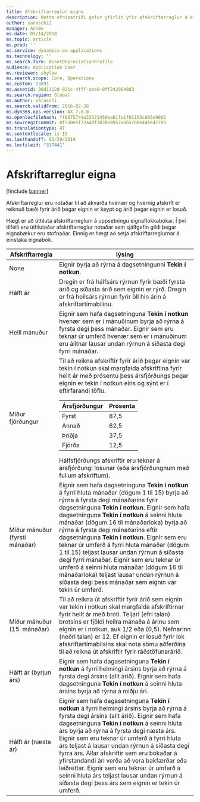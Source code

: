 ```yaml
---
title: Afskriftarreglur eigna
description: Þetta efnisatriði gefur yfirlit yfir afskriftarreglur á eignum.
author: saraschi2
manager: AnnBe
ms.date: 03/14/2018
ms.topic: article
ms.prod: ''
ms.service: dynamics-ax-applications
ms.technology: ''
ms.search.form: AssetDepreciationProfile
audience: Application User
ms.reviewer: shylaw
ms.search.scope: Core, Operations
ms.custom: 13891
ms.assetid: 36d1112d-921c-4fff-abe0-0ff2429848d3
ms.search.region: Global
ms.author: saraschi
ms.search.validFrom: 2016-02-28
ms.dyn365.ops.version: AX 7.0.0
ms.openlocfilehash: ff8575749a33321450ea61fe1f01105c005e9092
ms.sourcegitcommit: 0f530e5f72a40f383868957a6b5cb0e446e4c795
ms.translationtype: HT
ms.contentlocale: is-IS
ms.lasthandoff: 01/29/2019
ms.locfileid: "337441"
---
```

# <a name="fixed-asset-depreciation-conventions"></a>Afskriftarreglur eigna

[!include [banner](../includes/banner.md)]

Afskriftarreglur eru notaðar til að ákvarða hvenær og hvernig afskrift er reiknuð bæði fyrir árið þegar eignin er keypt og árið þegar eignin er losuð.

Hægt er að úthluta afskriftarreglum á uppsetningu eignaflokkabókar. Í því tilfelli eru úthlutaðar afskriftarreglur notaðar sem sjálfgefin gildi þegar eignabækur eru stofnaðar. Einnig er hægt að setja afskriftarreglurnar á einstaka eignabók.


|  Afskriftarregla  |                                                                                                                                                                                                                                                                                                                                                                                                     lýsing                                                                                                                                                                                                                                                                                                                                                                                                     |
|---------------------------|---------------------------------------------------------------------------------------------------------------------------------------------------------------------------------------------------------------------------------------------------------------------------------------------------------------------------------------------------------------------------------------------------------------------------------------------------------------------------------------------------------------------------------------------------------------------------------------------------------------------------------------------------------------------------------------------------------------------------------------------------------------------------------------------------------------------|
|           None            |                                                                                                                                                                                                                                                                                                                                                                     Eignir byrja að rýrna á dagsetningunni <strong>Tekin í notkun</strong>.                                                                                                                                                                                                                                                                                                                                                                      |
|         Hálft ár         |                                                                                                                                                                                                                                                                                                     Dregin er frá hálfsárs rýrnun fyrir bæði fyrsta árið og síðasta árið sem eignin er rýrð. Dregin er frá heilsárs rýrnun fyrir öll hin árin á afskriftartímabilinu.                                                                                                                                                                                                                                                                                                      |
|        Heill mánuður         |                                                                                                                                                                                                                                                        Eignir sem hafa dagsetninguna <strong>Tekin í notkun</strong> hvenær sem er í mánuðinum byrja að rýrna á fyrsta degi þess mánaðar. Eignir sem eru teknar úr umferð hvenær sem er í mánuðinum eru álitnar lausar undan rýrnun á síðasta degi fyrri mánaðar.                                                                                                                                                                                                                                                         |
|        Miður fjórðungur        |                                                                                                           Til að reikna afskriftir fyrir árið þegar eignin var tekin í notkun skal margfalda afskriftina fyrir heilt ár með prósentu þess ársfjórðungs þegar eignin er tekin í notkun eins og sýnt er í eftirfarandi töflu.<table><thead><tr><th>Ársfjórðungur</th><th>Prósenta</th></tr></thead><tbody><tr><td>Fyrst</td><td>87,5</td></tr><tr><td>Annað</td><td>62,5</td></tr><tr><td>Þriðja</td><td>37,5</td></tr><tr><td>Fjórða</td><td>12,5</td></tr></tbody></table>Hálfsfjórðungs afskriftir eru teknar á ársfjórðungi losunar (eða ársfjórðungnum með fullum afskriftum).                                                                                                            |
| Miður mánuður (fyrsti mánaðar)  | Eignir sem hafa dagsetninguna <strong>Tekin í notkun</strong> á fyrri hluta mánaðar (dögum 1 til 15) byrja að rýrna á fyrsta degi mánaðarins fyrir dagsetninguna <strong>Tekin í notkun</strong>. Eignir sem hafa dagsetninguna <strong>Tekin í notkun</strong> á seinni hluta mánaðar (dögum 16 til mánaðarloka) byrja að rýrna á fyrsta degi mánaðarins eftir dagsetninguna <strong>Tekin í notkun</strong>. Eignir sem eru teknar úr umferð á fyrri hluta mánaðar (dögum 1 til 15) teljast lausar undan rýrnun á síðasta degi fyrri mánaðar. Eignir sem eru teknar úr umferð á seinni hluta mánaðar (dögum 16 til mánaðarloka) teljast lausar undan rýrnun á síðasta degi þess mánaðar sem eignin var tekin úr umferð. |
| Miður mánuður (15. mánaðar) |                                                                                                                                                        Til að reikna út afskriftir fyrir árið sem eignin var tekin í notkun skal margfalda afskriftirnar fyrir heilt ár með broti. Teljari (efri talan) brotsins er fjöldi heilra mánaða á árinu sem eignin er í notkun, auk 1/2 eða (0,5). Nefnarinn (neðri talan) er 12. Ef eignin er losuð fyrir lok afskriftartímabilsins skal nota sömu aðferðina til að reikna út afskriftir fyrir ráðstöfunarárið.                                                                                                                                                        |
| Hálft ár (byrjun árs) |                                                                                                                                                                                                                                                          Eignir sem hafa dagasetninguna <strong>Tekin í notkun</strong> á fyrri helmingi ársins byrja að rýrna á fyrsta degi ársins (allt árið). Eignir sem hafa dagsetninguna <strong>Tekin í notkun</strong> á seinni hluta ársins byrja að rýrna á miðju ári.                                                                                                                                                                                                                                                          |
|   Hálft ár (næsta ár)   |                                                            Eignir sem hafa dagasetninguna <strong>Tekin í notkun</strong> á fyrri helmingi ársins byrja að rýrna á fyrsta degi ársins (allt árið). Eignir sem hafa dagsetninguna <strong>Tekin í notkun</strong> á seinni hluta árs byrja að rýrna á fyrsta degi næsta árs. Eignir sem eru teknar úr umferð á fyrri hluta árs teljast á lausar undan rýrnun á síðasta degi fyrra árs. Allar afskriftir sem eru bókaðar á yfirstandandi ári verða að vera bakfærðar eða leiðréttar. Eignir sem eru teknar úr umferð á seinni hluta árs teljast lausar undan rýrnun á síðasta degi þess árs sem eignin er tekin úr umferð.                                                            |

